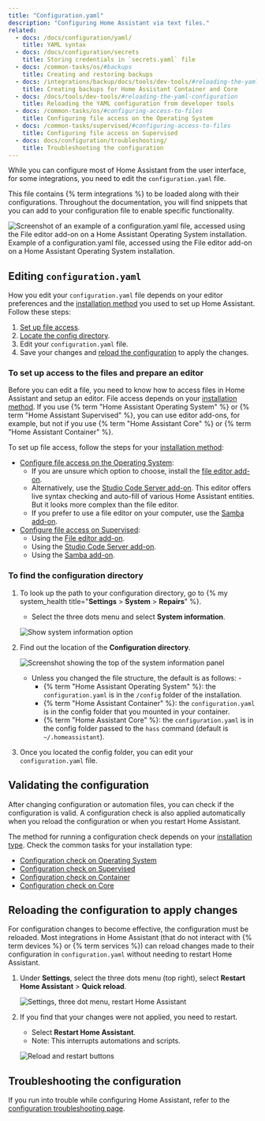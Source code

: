 ```yaml
---
title: "Configuration.yaml"
description: "Configuring Home Assistant via text files."
related:
  - docs: /docs/configuration/yaml/
    title: YAML syntax
  - docs: /docs/configuration/secrets
    title: Storing credentials in `secrets.yaml` file
  - docs: /common-tasks/os/#backups
    title: Creating and restoring backups
  - docs: /integrations/backup/docs/tools/dev-tools/#reloading-the-yaml-configuration
    title: Creating backups for Home Assistant Container and Core
  - docs: /docs/tools/dev-tools/#reloading-the-yaml-configuration
    title: Reloading the YAML configuration from developer tools
  - docs: /common-tasks/os/#configuring-access-to-files
    title: Configuring file access on the Operating System
  - docs: /common-tasks/supervised/#configuring-access-to-files
    title: Configuring file access on Supervised
  - docs: docs/configuration/troubleshooting/
    title: Troubleshooting the configuration
---
```


While you can configure most of Home Assistant from the user interface, for some integrations, you need to edit the `configuration.yaml` file.

This file contains {% term integrations %} to be loaded along with their configurations. Throughout the documentation, you will find snippets that you can add to your configuration file to enable specific functionality.

<p class='img'>
<img src='/images/docs/configuration/config-yaml_via-file-editor.png' alt='Screenshot of an example of a configuration.yaml file, accessed using the File editor add-on on a Home Assistant Operating System installation.'>
Example of a configuration.yaml file, accessed using the File editor add-on on a Home Assistant Operating System installation.
</p>

## Editing `configuration.yaml`

How you edit your `configuration.yaml` file depends on your editor preferences and the [installation method](/installation/#advanced-installation-methods) you used to set up Home Assistant. Follow these steps:

1. [Set up file access](#to-set-up-access-to-the-files-and-prepare-an-editor).
2. [Locate the config directory](#to-find-the-configuration-directory).
3. Edit your `configuration.yaml` file.
4. Save your changes and [reload the configuration](#reloading-the-configuration-to-apply-changes) to apply the changes.

### To set up access to the files and prepare an editor

Before you can edit a file, you need to know how to access files in Home Assistant and setup an editor.
File access depends on your [installation method](/installation/#advanced-installation-methods). If you use {% term "Home Assistant Operating System" %} or {% term "Home Assistant Supervised" %}, you can use editor add-ons, for example, but not if you use {% term "Home Assistant Core" %} or {% term "Home Assistant Container" %}.

To set up file access, follow the steps for your [installation method](/installation/#advanced-installation-methods):

- [Configure file access on the Operating System](/common-tasks/os/#configuring-access-to-files):
  - If you are unsure which option to choose, install the [file editor add-on](/common-tasks/os/#installing-and-using-the-file-editor-add-on).
  - Alternatively, use the [Studio Code Server add-on](/common-tasks/os/#installing-and-using-the-visual-studio-code-vsc-add-on). This editor offers live syntax checking and auto-fill of various Home Assistant entities. But it looks more complex than the file editor.
  - If you prefer to use a file editor on your computer, use the [Samba add-on](/common-tasks/os/#installing-and-using-the-samba-add-on).
- [Configure file access on Supervised](/common-tasks/supervised/#configuring-access-to-files):
  - Using the [File editor add-on](/common-tasks/supervised/#installing-and-using-the-file-editor-add-on).
  - Using the [Studio Code Server add-on](/common-tasks/supervised/#installing-and-using-the-visual-studio-code-vsc-add-on).
  - Using the [Samba add-on](/common-tasks/supervised/#installing-and-using-the-samba-add-on).

### To find the configuration directory

1. To look up the path to your configuration directory, go to {% my system_health title="**Settings** > **System** > **Repairs**" %}.
   - Select the three dots menu and select **System information**.

    ![Show system information option](/images/screenshots/System_information_menu.png)

2. Find out the location of the **Configuration directory**.

    ![Screenshot showing the top of the system information panel](/images/screenshots/system_information.png)
   - Unless you changed the file structure, the default is as follows:     - 
     - {% term "Home Assistant Operating System" %}: the `configuration.yaml` is in the `/config` folder of the installation.
     - {% term "Home Assistant Container" %}: the `configuration.yaml` is in the config folder that you mounted in your container.
     - {% term "Home Assistant Core" %}: the `configuration.yaml` is in the config folder passed to the `hass` command (default is `~/.homeassistant`).
3. Once you located the config folder, you can edit your `configuration.yaml` file.

## Validating the configuration

After changing configuration or automation files, you can check if the configuration is valid. A configuration check is also applied automatically when you reload the configuration or when you restart Home Assistant.

The method for running a configuration check depends on your [installation type](/installation/#advanced-installation-methods). Check the common tasks for your installation type:

- [Configuration check on Operating System](/common-tasks/os/#configuration-check)
- [Configuration check on Supervised](/common-tasks/supervised/#configuration-check)
- [Configuration check on Container](/common-tasks/container/#configuration-check)
- [Configuration check on Core](/common-tasks/core/#configuration-check)

## Reloading the configuration to apply changes

For configuration changes to become effective, the configuration must be reloaded. Most integrations in Home Assistant (that do not interact with {% term devices %} or {% term services %}) can reload changes made to their configuration in `configuration.yaml` without needing to restart Home Assistant.

1. Under **Settings**, select the three dots menu (top right), select **Restart Home Assistant** > **Quick reload**.

   ![Settings, three dot menu, restart Home Assistant](/images/docs/configuration/settings_restart_ha.png)

2. If you find that your changes were not applied, you need to restart.
   - Select **Restart Home Assistant**.
   - Note: This interrupts automations and scripts.

   ![Reload and restart buttons](/images/docs/configuration/reload_restart.png)

## Troubleshooting the configuration

If you run into trouble while configuring Home Assistant, refer to the [configuration troubleshooting page](/docs/configuration/troubleshooting/).
